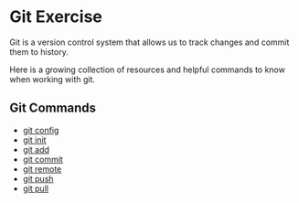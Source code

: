 # Git Exercise

Git is a version control system that allows us to track changes and commit them to history.

Here is a growing collection of resources and helpful commands to know when working with git.

## Git Commands
- [git config](./Commands/Config.md)
- [git init](./Commands/Init.md)
- [git add](./Commands/Add.md)
- [git commit](./Commands/Add.md)
- [git remote](./Commands/Remote.md)
- [git push](./Commands/Push.md)
- [git pull](./Commands/Pull.md)